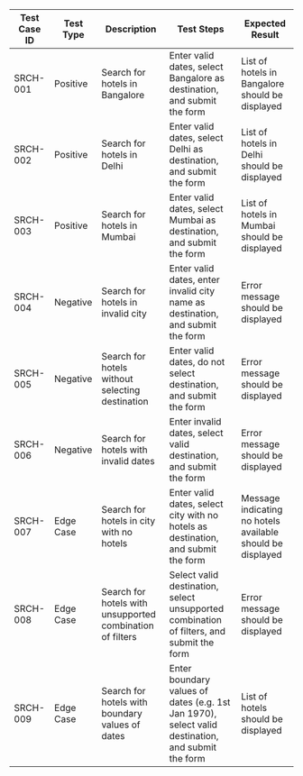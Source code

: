 | Test Case ID | Test Type | Description | Test Steps | Expected Result |
| --- | --- | --- | --- | --- |
| SRCH-001 | Positive | Search for hotels in Bangalore | Enter valid dates, select Bangalore as destination, and submit the form | List of hotels in Bangalore should be displayed |
| SRCH-002 | Positive | Search for hotels in Delhi | Enter valid dates, select Delhi as destination, and submit the form | List of hotels in Delhi should be displayed |
| SRCH-003 | Positive | Search for hotels in Mumbai | Enter valid dates, select Mumbai as destination, and submit the form | List of hotels in Mumbai should be displayed |
| SRCH-004 | Negative | Search for hotels in invalid city | Enter valid dates, enter invalid city name as destination, and submit the form | Error message should be displayed |
| SRCH-005 | Negative | Search for hotels without selecting destination | Enter valid dates, do not select destination, and submit the form | Error message should be displayed |
| SRCH-006 | Negative | Search for hotels with invalid dates | Enter invalid dates, select valid destination, and submit the form | Error message should be displayed |
| SRCH-007 | Edge Case | Search for hotels in city with no hotels | Enter valid dates, select city with no hotels as destination, and submit the form | Message indicating no hotels available should be displayed |
| SRCH-008 | Edge Case | Search for hotels with unsupported combination of filters | Select valid destination, select unsupported combination of filters, and submit the form | Error message should be displayed |
| SRCH-009 | Edge Case | Search for hotels with boundary values of dates | Enter boundary values of dates (e.g. 1st Jan 1970), select valid destination, and submit the form | List of hotels should be displayed |
